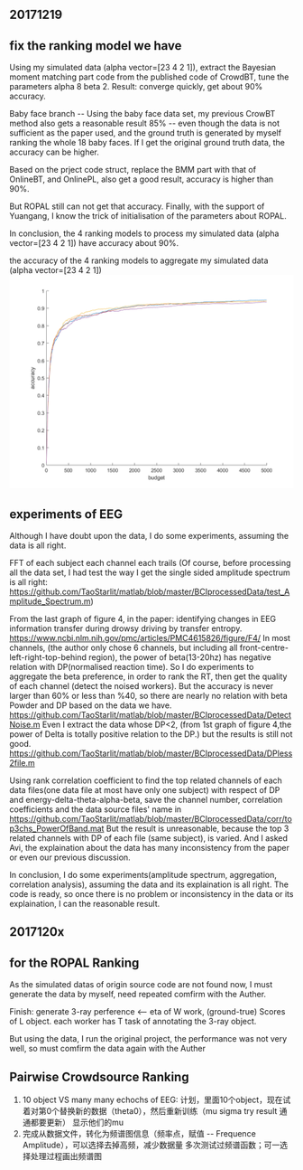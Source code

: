 ## 20171219
## fix the ranking model we have


Using my simulated data (alpha vector=[23 4 2 1]), extract the Bayesian moment matching part code from the published code of CrowdBT, tune the parameters alpha 8 beta 2.   Result: converge quickly, get about 90% accuracy.


Baby face branch -- Using the baby face data set, my previous CrowBT method also gets a reasonable result 85% -- even though the data is not sufficient as the paper used, and the ground truth is generated by myself ranking the whole 18 baby faces. If I get the original ground truth data, the accuracy can be higher. 

Based on the prject code struct, replace the BMM part with that of OnlineBT, and OnlinePL, also get a good result, accuracy is higher than 90%.  

But ROPAL still can not get that accuracy. Finally, with the support of Yuangang, I know the trick of initialisation of the parameters about ROPAL.

In conclusion, the 4 ranking models to process my simulated data (alpha vector=[23 4 2 1]) have accuracy about 90%.

the accuracy of the 4 ranking models to aggregate my simulated data (alpha vector=[23 4 2 1])
![Image of the 4 ranking model accuracy](https://github.com/TaoStarlit/matlab/blob/master/ACML_Code/reOrganizeExpert/4%20Method%20accuracy-budget.png)


## experiments of EEG
Although I have doubt upon the data, I do some experiments, assuming the data is all right.

FFT of each subject each channel each trails
(Of course, before processing all the data set, I had test the way I get the single sided amplitude spectrum is all right: 
https://github.com/TaoStarlit/matlab/blob/master/BCIprocessedData/test_Amplitude_Spectrum.m)


From the last graph of figure 4, in the paper: identifying changes in EEG information transfer during drowsy driving by transfer entropy.
https://www.ncbi.nlm.nih.gov/pmc/articles/PMC4615826/figure/F4/
In most channels, (the author only chose 6 channels, but including all front-centre-left-right-top-behind region), the power of beta(13-20hz) has negative relation with DP(normalised reaction time). 
So I do experiments to aggregate the beta preference, in order to rank the RT, then get the quality of each channel (detect the noised workers). But the accuracy is never larger than 60% or less than %40, so there are nearly no relation with beta Powder and DP based on the data we have.
https://github.com/TaoStarlit/matlab/blob/master/BCIprocessedData/DetectNoise.m
Even I extract the data whose DP<2, (from 1st graph of figure 4,the power of Delta is totally positive relation to the DP.) but the results is still not good.
https://github.com/TaoStarlit/matlab/blob/master/BCIprocessedData/DPless2file.m

Using rank correlation coefficient to find the top related channels of each data files(one data file at most have only one subject) with respect of DP and energy-delta-theta-alpha-beta, save the channel number, correlation coefficients and the data source files' name in https://github.com/TaoStarlit/matlab/blob/master/BCIprocessedData/corr/top3chs_PowerOfBand.mat
But the result is unreasonable, because the top 3 related channels with DP of each file (same subject), is varied. And I asked Avi, the explaination about the data has many inconsistency from the paper or even our previous discussion.

In conclusion, I do some experiments(amplitude spectrum, aggregation, correlation analysis), assuming the data and its explaination is all right.  The code is ready, so once there is no problem or inconsistency in the data or its explaination, I can the reasonable result.




## 2017120x
## for the ROPAL Ranking
As the simulated datas of origin source code are not found now, I must generate the data by myself, need repeated comfirm with the Auther.

Finish: generate 3-ray perference <-- eta of W work, (ground-true) Scores of L object. each worker has T task of annotating the 3-ray object.

But using the data, I run the original project, the performance was not very well, so must comfirm the data again with the Auther


## Pairwise Crowdsource Ranking

1. 10 object VS many many echochs of EEG:
    计划，里面10个object，现在试着对第0个替换新的数据（theta0），然后重新训练（mu sigma try result 通通都要更新）
    显示他们的mu
1. 完成从数据文件，转化为频谱图信息（频率点，赋值 -- Frequence Amplitude），可以选择去掉高频，减少数据量
    多次测试过频谱函数；可一选择处理过程画出频谱图
